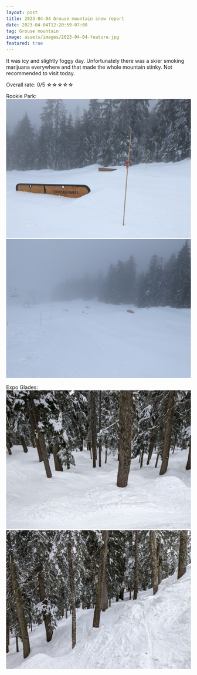 ```yaml
---
layout: post
title: 2023-04-04 Grouse mountain snow report
date: 2023-04-04T12:20:59-07:00
tag: Grouse mountain
image: assets/images/2023-04-04-feature.jpg
featured: true
---
```


It was icy and slightly foggy day. Unfortunately there was a skier smoking marijuana everywhere and that made the whole mountain stinky. Not recommended to visit today.

Overall rate: 0/5 ☆☆☆☆☆

Rookie Park:
![](/assets/images/2023-04-04-rookie-park.jpg)
![](/assets/images/2023-04-04-rookie-park-2.jpg)

Expo Glades:
![](/assets/images/2023-04-04-expo-glades.jpg)
![](/assets/images/2023-04-04-expo-glades-2.jpg)
